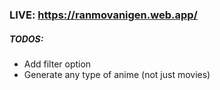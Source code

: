 ### LIVE: https://ranmovanigen.web.app/


##### TODOS:
- Add filter option
- Generate any type of anime (not just movies)
